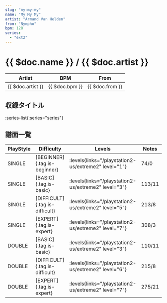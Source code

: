```yaml
---
slug: "my-my-my"
name: "My My My"
artist: "Armand Van Helden"
from: "Nympho"
bpm: 128
series:
  - "ext2"
---
```


# {{ $doc.name }} / {{ $doc.artist }}

|Artist|BPM|From|
|------|---|----|
|{{ $doc.artist }}|{{ $doc.bpm }}|{{ $doc.from }}|

## 収録タイトル

:series-list{:series="series"}

## 譜面一覧

|PlayStyle|Difficulty|Levels|Notes|Movie|
|---------|----------|------|-----|-----|
|SINGLE|[BEGINNER]{.tag.is-beginner}| :levels{links="/playstation2-us/extreme2" level="1"}|74/0||
|SINGLE|[BASIC]{.tag.is-basic}| :levels{links="/playstation2-us/extreme2" level="3"}|113/11||
|SINGLE|[DIFFICULT]{.tag.is-difficult}| :levels{links="/playstation2-us/extreme2" level="5"}|213/8||
|SINGLE|[EXPERT]{.tag.is-expert}| :levels{links="/playstation2-us/extreme2" level="7"}|308/3||
|DOUBLE|[BASIC]{.tag.is-basic}| :levels{links="/playstation2-us/extreme2" level="3"}|110/11||
|DOUBLE|[DIFFICULT]{.tag.is-difficult}| :levels{links="/playstation2-us/extreme2" level="6"}|215/8||
|DOUBLE|[EXPERT]{.tag.is-expert}| :levels{links="/playstation2-us/extreme2" level="7"}|275/21||
